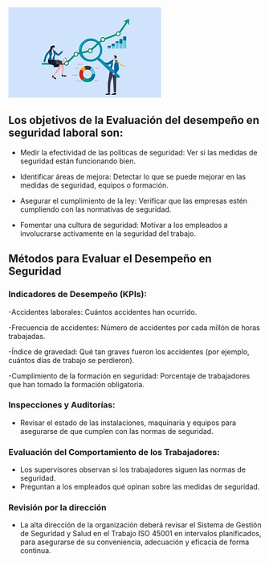 ![Descripción de la imagen](img/uu.jpg)


## Los objetivos de la Evaluación del desempeño en seguridad laboral son:

- Medir la efectividad de las políticas de seguridad: Ver si las medidas de seguridad están funcionando bien.

- Identificar áreas de mejora: Detectar lo que se puede mejorar en las medidas de seguridad, equipos o formación.

- Asegurar el cumplimiento de la ley: Verificar que las empresas estén cumpliendo con las normativas de seguridad.

- Fomentar una cultura de seguridad: Motivar a los empleados a involucrarse activamente en la seguridad del trabajo.

## Métodos para Evaluar el Desempeño en Seguridad

### Indicadores de Desempeño (KPIs):

-Accidentes laborales: Cuántos accidentes han ocurrido.

-Frecuencia de accidentes: Número de accidentes por cada millón de horas trabajadas.

-Índice de gravedad: Qué tan graves fueron los accidentes (por ejemplo, cuántos días de trabajo se perdieron).

-Cumplimiento de la formación en seguridad: Porcentaje de trabajadores que han tomado la formación obligatoria.

### Inspecciones y Auditorías:

- Revisar el estado de las instalaciones, maquinaria y equipos para asegurarse de que cumplen con las normas de seguridad.
  
### Evaluación del Comportamiento de los Trabajadores:

- Los supervisores observan si los trabajadores siguen las normas de seguridad.
- Preguntan a los empleados qué opinan sobre las medidas de seguridad.

### Revisión por la dirección

- La alta dirección de la organización deberá revisar el Sistema de Gestión de Seguridad y Salud en el Trabajo ISO 45001 en intervalos planificados, para asegurarse de su conveniencia, adecuación y eficacia de forma continua.
  

